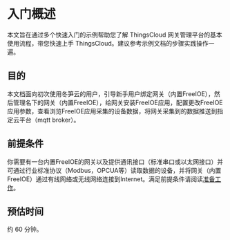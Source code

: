 
# 入门概述

本文旨在通过多个快速入门的示例帮助您了解 ThingsCloud 网关管理平台的基本使用流程，带您快速上手 ThingsCloud。建议参考示例文档的步骤实践操作一遍。
<!-- 为了帮助用户更快地了解 ThingsCloud 并进一步理解底层 ThingsCloud 的基础概念和知识，我们还精心准备了 ThingsCloud 入门视频教程。 -->


## 目的

本文档面向初次使用冬笋云的用户，引导新手用户绑定网关（内置FreeIOE），然后管理名下的网关（内置FreeIOE），给网关安装FreeIOE应用，配置更改FreeIOE应用参数，查看浏览FreeIOE应用采集的设备数据，将网关采集到的数据推送到指定云平台（mqtt broker）。

## 前提条件

你需要有一台内置FreeIOE的网关以及提供通讯接口（标准串口或以太网接口）并可通过行业标准协议（Modbus，OPCUA等）读取数据的设备，并将网关（内置FreeIOE）通过有线网络或无线网络连接到Internet。满足前提条件请阅读[准备工作](prepear.md)。

## 预估时间

约 60 分钟。
